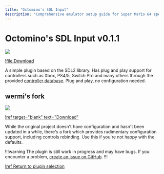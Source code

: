 ```yaml
---
title: "Octomino's SDL Input"
description: "Comprehensive emulator setup guide for Super Mario 64 speedruns"
---
```


# Octomino's SDL Input v0.1.1

![](./img/octomino.png)

[!file Download](https://github.com/clickdevin/octomino-sdl-input/releases/download/v0.1.1/octomino-sdl-input-0.1.1.zip)

A simple plugin based on the SDL2 library. Has plug and play support for controllers such as Xbox, PS4/5, Switch Pro and many others through the provided [controller database](https://github.com/gabomdq/SDL_GameControllerDB). Plug and play, no configuration needed.

## wermi's fork

![](./img/octomino_wermi.png)

[!ref target="blank" text="Download"](https://github.com/wermipls/octomino-sdl-input/releases)

While the original project doesn't have configuration and hasn't been updated in a while, there's a fork which provides rudimentary configuration support, including controls rebinding. Use this if you're not happy with the defaults.

!!!warning
The plugin is still work in progress and may have bugs. If you encounter a problem, [create an issue on GitHub](https://github.com/wermipls/octomino-sdl-input/issues).
!!!

[!ref Return to plugin selection](plugin_setup.md#plugin-selection)
